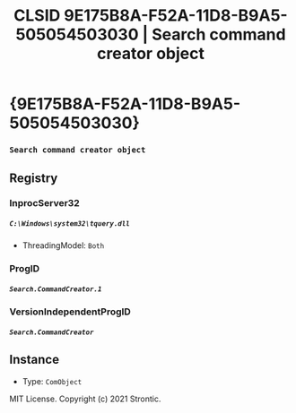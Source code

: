 ﻿---
title: "CLSID 9E175B8A-F52A-11D8-B9A5-505054503030 | Search command creator object"
excerpt: What is COM-Object CLSID 9E175B8A-F52A-11D8-B9A5-505054503030?
---

# {9E175B8A-F52A-11D8-B9A5-505054503030}

### `Search command creator object`

## Registry


### InprocServer32

##### `C:\Windows\system32\tquery.dll`
* ThreadingModel: `Both`

### ProgID

##### `Search.CommandCreator.1`

### VersionIndependentProgID

##### `Search.CommandCreator`

## Instance

* Type: `ComObject`

MIT License. Copyright (c) 2021 Strontic.


